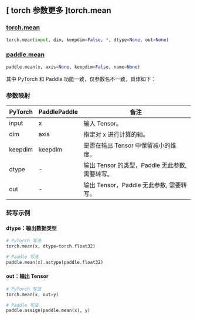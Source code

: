 ## [ torch 参数更多 ]torch.mean

### [torch.mean](https://pytorch.org/docs/stable/generated/torch.mean.html)

```python
torch.mean(input, dim, keepdim=False, *, dtype=None, out=None)
```

### [paddle.mean]((url_placeholder))

```python
paddle.mean(x, axis=None, keepdim=False, name=None)
```

其中 PyTorch 和 Paddle 功能一致，仅参数名不一致，具体如下：

### 参数映射

| PyTorch | PaddlePaddle | 备注 |
| ------- | ------------ | -- |
| input   | x            | 输入 Tensor。  |
| dim     | axis         | 指定对 x 进行计算的轴。 |
| keepdim | keepdim      | 是否在输出 Tensor 中保留减小的维度。 |
| dtype   | -            | 输出 Tensor 的类型，Paddle 无此参数, 需要转写。  |
| out     | -            | 输出 Tensor，Paddle 无此参数, 需要转写。   |

### 转写示例

#### dtype：输出数据类型

```python
# PyTorch 写法
torch.mean(x, dtype=torch.float32)

# Paddle 写法
paddle.mean(x).astype(paddle.float32)
```

#### out：输出 Tensor

```python
# PyTorch 写法
torch.mean(x, out=y)

# Paddle 写法
paddle.assign(paddle.mean(x), y)
```
